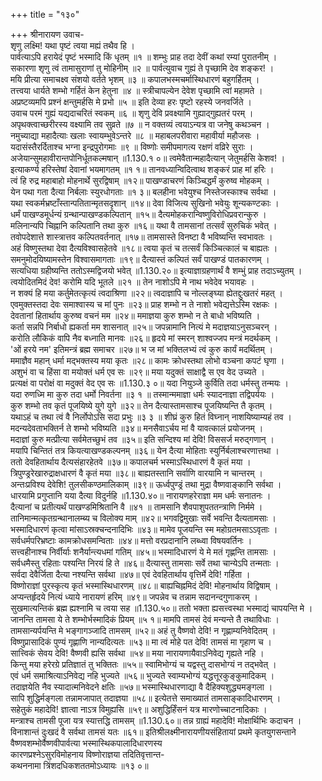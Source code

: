 +++
title = "१३०"

+++
श्रीनारायण उवाच-  
शृणु लक्ष्मि! यथा पृष्टं त्वया मह्यं तथैव हि ।  
पार्वत्याऽपि हरायेदं पृष्टं भस्मादि किं धृतम् ॥१ ॥
शम्भुः प्राह तदा देवीं कथां रम्यां पुरातनीम् ।  
सकारणा शृणु त्वं तामासुराणां तु मोहिनीम् ॥२ ॥
पार्वत्युवाच गुह्यं ते पृच्छामि देव शङ्कर! ।  
मयि प्रीत्या समाचक्ष्व संशयो वर्तते भृशम् ॥३ ॥
कपालभस्मचर्मास्थिधारणं बहुगर्हितम् ।  
तत्त्वया धार्यते शम्भो गर्हितं केन हेतुना ॥४ ॥
स्त्रीचापल्येन देवेश पृच्छामि त्वां महामते ।  
अप्रष्टव्यमपि प्रश्नं क्षन्तुमर्हसि मे प्रभो ॥५ ॥
इति देव्या हरः पृष्टो रहस्ये जनवर्जिते ।  
उवाच परमं गुह्यं यद्यदाचरितं स्वकम् ॥६ ॥
शृणु देवि प्रवक्ष्यामि गुह्याद्गुह्यतरं परम् ।  
अपृथक्त्वाच्छरीरस्य वक्ष्यामि तव सुव्रते ॥७ ॥
न वक्तव्यं त्वयाऽन्यत्र वा जनेषु कथञ्चन ।  
नमुच्याद्या महादैत्याः खलाः स्वायम्भुवेऽन्तरे ॥८ ॥
महाबलपरीवारा महावीर्या महौजसः ।  
यदासंस्तैरर्दिताश्च भग्ना इन्द्रपुरोगमाः ॥९ ॥
विष्णोः समीपमागत्य रक्षणं वव्रिरे सुराः ।  
अजेयान्सुमहावीरान्तपोनिर्धूतकल्मषान् ॥1.130.१ ०॥
त्वमेवैतान्महादैत्यान् जेतुमर्हसि केशव! ।  
इत्याकर्ण्य हरिस्तेषां देवानां भयमागतम् ॥१ १॥
तानवध्यान्विदित्वाथ शङ्करं प्राह मां हरिः ।  
त्वं हि रुद्र महाबाहो मोहनार्थे सुरद्विषाम् ॥१२॥
पाखण्डाचरणं किञ्चिद्धर्मं कुरुष्व मोहकम् ।  
येन पथा गता दैत्या निर्बलाः स्युरधोगताः ॥१ ३॥
बलहीना भवेयुश्च निस्तेजस्काश्च सर्वथा ।  
यथा स्वकर्मभ्रष्टाँस्तान्पतितान्मृतसदृशान् ॥१४॥
देवा विजित्य सुखिनो भवेयुः शून्यकण्टकाः ।  
धर्मं पाखण्डमूर्धन्यं ग्रन्थान्पाखण्डकल्पितान् ॥१५॥
दैत्यमोहकरान्विष्णुविरोधिप्रवरान्कुरु ।  
मलिनान्यपि चिह्नानि कल्पितानि तथा कुरु ॥१६॥
यथा वै तामसानां तत्सर्वं सुरुचिकं भवेत् ।  
तवोपदेशात्ते शास्त्रात्तव कल्पितवर्तनात् ॥१७॥
तामसास्ते विनष्टा वै भविष्यन्ति स्वभावतः ।  
अहं विष्णुस्तथा देवा दैत्यविश्वासहेतवे ॥१८॥
त्वया कृतं च तत्सर्वं किञ्चित्कालं च बाह्यतः ।  
समनुमोदयिष्यामस्तेन विश्वासमागताः ॥१९॥
दैत्यास्तं कल्पितं सर्वं पाखण्डं पातकारणम् ।  
सत्यधिया ग्रहीष्यन्ति ततोऽस्मद्विजयो भवेत् ॥1.130.२०॥
इत्याज्ञाग्रहणार्थं वै शम्भुं प्राह तदाऽच्युतम् ।  
त्वयोदितमिदं देव! करोमि यदि भूतले ॥२१ ॥
तेन नाशोऽपि मे नाथ भवेदेव भयावहः ।  
न शक्यं हि मया कर्तुमेतत्कृत्यं त्वदाश्रिणा ॥२२॥
त्वदाज्ञापि च नोल्लङ्घ्या ह्येतद्दुःखतरं महत् ।  
एवमुक्तस्तदा देवः समाश्वास्य च मां पुनः ॥२३॥
प्राह शम्भो न ते नाशो भवेद्यत्तेऽस्मि रक्षकः ।  
देवतानां हितार्थाय कुरुष्व वचनं मम ॥२४॥
ममाज्ञया कुरु शम्भो न ते बाधो भविष्यति ।  
कर्ता सन्नपि निर्बाधो ह्यकर्ता मम शासनात् ॥२५॥
जपन्नामानि नित्यं मे मदाज्ञयाऽनुसञ्चरन् ।  
करोति लौकिकं वापि नैव बध्नाति मानवः ॥२६॥
हृदये मां स्मरन् शाश्वज्जप मन्त्रं मदर्थकम् ।  
'ओं हरये नम' इतिमन्त्रं ब्रह्म समाचर ॥२७॥
भ ज मां भक्तिलभ्यं त्वं कुरु कार्यं मदर्थितम् ।  
ममाज्ञैव महान् धर्मा मद्भक्तस्य मया कृतः ॥२८॥
कामः क्रोधस्तथा लोभो वञ्चना कपटं घृणा ।  
अशुभं वा च हिंसा वा मयोक्तं धर्म एव सः ॥२९॥
मया यदुक्तं साक्षाद्वै स एव वेद उच्यते ।  
प्रत्यक्षं वा परोक्षं वा मदुक्तं वेद एव सः ॥1.130.३ ०॥
यदा नियुञ्जे कुर्विति तदा धर्मस्तु तन्मयः ।  
यदा रुणध्मि मा कुरु तदा धर्मो निवर्तना ॥३ १ ॥
तस्मान्ममाज्ञा धर्मः स्यादनाज्ञा तद्विपर्ययः ।  
कुरु शम्भो तव कृतं पूजयिष्ये युगे युगे ॥३२॥
तेन दैत्यास्तामसाश्च पूजयिष्यन्ति तै कृतम् ।  
यथाऽहं च तथा त्वं वै निर्लोपोऽसि सदा प्रभुः ॥३ ३ ॥
शीघ्रं कुरु हितं विघ्नान् नाशयिष्याम्यहं तव ।  
मदन्यदेवताभक्तिर्न ते शम्भो भविष्यति ॥३४॥
मनसैवाऽर्चय मां वै यावत्कालं प्रयोजनम् ।  
मदाज्ञां कुरु मत्प्रीत्या सर्वमेतच्छुभं तव ॥३५॥
इति सन्दिश्य मां देवि! विससर्ज मरुद्गणान् ।  
मयापि चिन्तितं तत्र कियत्याखण्डकल्पनम् ॥३६॥
येन दैत्या मोहिताः स्युर्निर्बलाश्चरणात्तथा ।  
ततो देवहितार्थाय दैत्यसंहारहेतवे ॥३७॥
कपालचर्म भस्माऽस्थिधारणं वै कृतं मया ।  
त्रिपुण्ड्ररेखारुद्राक्षधारणं वै कृतं मया ॥३८॥
बाह्यतस्तानि सर्वाणि वारयामि न चान्तरम् ।  
अन्तःप्रविश्य देवेशि! तुलसीकण्ठमालिकाम् ॥३९॥
ऊर्ध्वपुण्ड्रं तथा मुद्रा वैष्णवाङ्कानि सर्वथा ।  
धारयामि प्रगुप्तानि यया दैत्या विदुर्नहि ॥1.130.४०॥
नारायणहरेराज्ञा मम धर्मः सनातनः ।  
दैत्यानां च प्रतीत्यर्थं पाखण्डमिश्रितानि वै ॥४१ ॥
तामसानि शैवपाशुपततन्त्राणि निर्ममे ।  
तानिमान्मत्कृतग्रन्थानालम्ब्य च विलोक्य माम् ॥४२॥
भगवद्विमुखाः सर्वे भवन्ति दैत्यतामसाः ।  
भस्मादिधारणं कृत्वा मांसाऽस्रक्चन्दनादिभिः ॥४३॥
मामेव पूजयन्ति स्म महोग्रतमसाऽऽवृताः ।  
सर्वधर्मपरिभ्रष्टाः कामक्रोधसमन्विताः ॥४४॥
मत्तो वरप्रदानानि लब्ध्वा विषयवर्तिनः ।  
सत्त्वहीनाश्च निर्वीर्याः शनैर्यान्त्यधमां गतिम् ॥४५॥
भस्मादिधारणं ये मे मतं गृह्णन्ति तामसाः ।  
सर्वधमैस्तु रहिताः पश्यन्ति निरयं हि ते ॥४६॥
दैत्यास्तु तामसाः सर्वे तथा चान्येऽपि तन्मताः ।  
सर्वदा देवैर्जिता दैत्या नश्यन्ति सर्वथा ॥४७॥
एवं देवहितार्थाय वृत्तिर्मे देवि! गर्हिता ।  
विष्णोराज्ञां पुरस्कृत्य कृतं भस्मास्थिधारणम् ॥४८॥
बाह्यचिह्नमिदं देवि! मोहनार्थाय विद्विषाम् ।  
अप्यन्तर्हृदये नित्यं ध्याये नारायणं हरिम् ॥४९॥
जपन्नेव च तन्नाम सदानन्दगुणाकरम् ।  
सुखमात्यन्तिकं ब्रह्म ह्यश्नामि च त्वया सह ॥1.130.५०॥
ततो भक्ता ह्यसत्त्वस्था भस्माद्यं चापयन्ति मे ।  
जानन्ति तामसा ये ते शम्भोर्भस्मादिकं प्रियम् ॥५ १॥
मामपि तामसं देवं मन्यन्ते तै तथाविधाः ।  
तामसान्यर्पयन्ति मे भङ्गागञ्जादि तामसम् ॥५२॥
अहं तु वैष्णवो देवि! न गृह्णाम्यनिवेदितम् ।  
विष्णुप्रासादिकं पुण्यं गृह्णाणि नान्यदित्यतः ॥५३॥
मा त्वं मोहे पत देवि! तामसं मा गृहाण च ।  
सात्त्विकं सेवय देवि! वैष्णवी ह्यसि सर्वथा ॥५४॥
मया नारायणायैवाऽनिवेद्य गृह्यते नहि ।  
किन्तु मया हरेरग्रे प्रतिज्ञातं तु भक्तितः ॥५५॥
स्वामिभोग्यं च यद्वस्तु दासभोग्यं न तद्भवेत् ।  
एवं धर्म समाश्रित्याऽनिवेद्य नहि भुज्यते ॥५६॥
भुज्यते स्वाम्यभोग्यं यद्धत्तूरकुङ्कुमादिकम् ।  
तदाज्ञयेति नैव स्यादात्मनिवेदने क्षतिः ॥५७॥
भस्मास्थिधारणाद्या वै दैहिक्यशुद्ध्यमङ्गला ।  
सापि शुद्धिर्मङ्गला तन्नामजापात् तदाज्ञया ॥५८॥
इत्येतत्ते समाख्यातं तामसाङ्कादिधारणम् ।  
सहेतुकं महादेवि! ज्ञात्वा नाऽत्र विमुह्यसि ॥५९॥
अशुद्धिर्हिंसनं यत्र मारणोच्चाटनादिकाः ।  
मन्त्राश्च तामसी पूजा यत्र स्यात्तद्धि तामसम् ॥1.130.६०॥
तन्न ग्राह्यं महादेवि! मोक्षार्थिभिः कदाचन ।  
विनाशान्तं दुःखदं वै सर्वथा तामसं यतः ॥६१॥
इतिश्रीलक्ष्मीनारायणीयसंहितायां प्रथमे कृतयुगसन्ताने  
वैष्णवशम्भोर्वैष्णवीपार्वत्या भस्मास्थिकपालादिधारणस्य  
कारणप्रश्नेऽसुरविमोहनाय विष्णोराज्ञया तदितिवृत्तान्त-  
कथननामा त्रिंशदधिकशततमोऽध्यायः ॥१३ ०॥
    
